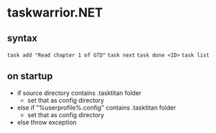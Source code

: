 # taskwarrior.NET

## syntax

`task add "Read chapter 1 of GTD"`
`task next`
`task done <ID>`
`task list`

## on startup

- if source directory contains .tasktitan folder
  - set that as config directory
- else if "%userprofile%\.config" contains .tasktitan folder
  - set that as config directory
- else throw exception
